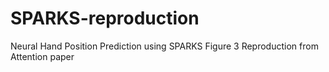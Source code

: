 # SPARKS-reproduction
Neural Hand Position Prediction using SPARKS Figure 3 Reproduction from Attention paper
